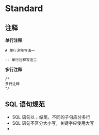 # Standard

## 注释

**单行注释**

```mysql
# 单行注释写法一
```

```mysql
-- 单行注释写法二
```

**多行注释**

```mysql
/*
多行注释
*/
```

## SQL 语句规范

- SQL 语句以 `;` 结尾，不同的子句应分多行
- SQL 语句不区分大小写，关键字应使用大写
- 